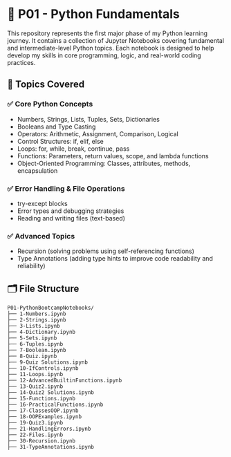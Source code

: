 # 📘 P01 - Python Fundamentals 

This repository represents the first major phase of my Python learning journey. It contains a collection of Jupyter Notebooks covering fundamental and intermediate-level Python topics. Each notebook is designed to help develop my skills in core programming, logic, and real-world coding practices.

## 🧠 Topics Covered

### ✅ Core Python Concepts
- Numbers, Strings, Lists, Tuples, Sets, Dictionaries
- Booleans and Type Casting
- Operators: Arithmetic, Assignment, Comparison, Logical
- Control Structures: if, elif, else
- Loops: for, while, break, continue, pass
- Functions: Parameters, return values, scope, and lambda functions
- Object-Oriented Programming: Classes, attributes, methods, encapsulation

### ✅ Error Handling & File Operations
- try-except blocks
- Error types and debugging strategies
- Reading and writing files (text-based)

### ✅ Advanced Topics
- Recursion (solving problems using self-referencing functions)
- Type Annotations (adding type hints to improve code readability and reliability)

## 🗂️ File Structure

```plaintext
P01-PythonBootcampNotebooks/
├── 1-Numbers.ipynb
├── 2-Strings.ipynb
├── 3-Lists.ipynb
├── 4-Dictionary.ipynb
├── 5-Sets.ipynb
├── 6-Tuples.ipynb
├── 7-Boolean.ipynb
├── 8-Quiz.ipynb
├── 9-Quiz Solutions.ipynb
├── 10-IfControls.ipynb
├── 11-Loops.ipynb
├── 12-AdvancedBuiltinFunctions.ipynb
├── 13-Quiz2.ipynb
├── 14-Quiz2 Solutions.ipynb
├── 15-Functions.ipynb
├── 16-PracticalFunctions.ipynb
├── 17-ClassesOOP.ipynb
├── 18-OOPExamples.ipynb
├── 19-Quiz3.ipynb
├── 21-HandlingErrors.ipynb
├── 22-Files.ipynb
├── 30-Recursion.ipynb
├── 31-TypeAnnotations.ipynb

